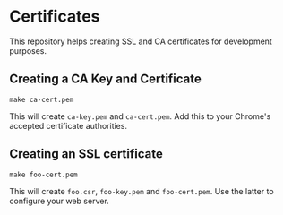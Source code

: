 Certificates
============
This repository helps creating SSL and CA certificates for development purposes.


Creating a CA Key and Certificate
---------------------------------

    make ca-cert.pem
    
This will create `ca-key.pem` and `ca-cert.pem`.
Add this to your Chrome's accepted certificate authorities.


Creating an SSL certificate
---------------------------

    make foo-cert.pem
    
This will create `foo.csr`, `foo-key.pem` and `foo-cert.pem`.
Use the latter to configure your web server.
